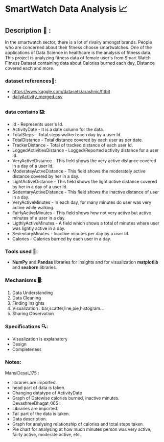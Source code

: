 # SmartWatch Data Analysis 📈 
## Description 📝 :
In the smartwatch sector, there is a lot of rivalry amongst brands. People who are concerned about their fitness choose smartwatches. One of the applications of Data Science in healthcare is the analysis of fitness data. 
This project is analyzing fitness data of female user's from Smart Watch Fitness Dataset containing data about Calories burned each day, Distance covered each and more.

### dataset references📌:

- https://www.kaggle.com/datasets/arashnic/fitbit
- [dailyActivity_merged.csv](https://github.com/mansidesai5/PDS/files/10092550/dailyActivity_merged.csv)

### data contains ⛾: 
- Id - Represents user's Id.
- ActivityDate - It is a date column for the data.
- TotalSteps - Total steps walked each day by a user Id.
- TotalDistance - Total distance covered by each user as per date.
- TrackerDistance - Total of tracked distance of each user Id.
- LoggedActivitiesDistance - Logged/Reported activity distance for a user Id.
- VeryActiveDistance - This field shows the very active distance covered in a day of a user Id.
- ModerateyActveDistance - This field shows the moderately active distance covered by her in a day.
- LightActiveDistance - This field shows the light active distance covered by her in a day of a user Id.
- SedentaryActiveDistance - This field shows the inactive distance of user in a day.
- VeryActiveMinutes - In each day, for many minutes do user was very active while walking.
- FairlyActiveMinutes - This field shows how not very active but active minutes of a user in a day.
- LigthlyActiveMinutes - A field which shows a total of minutes where user was lightly active in a day.
- SedentaryMinutes - Inactive minutes per day by a user Id.
- Calories - Calories burned by each user in a day.

### Tools used 🔧:
- **NumPy** and **Pandas** libraries for insights and for visualization **matplotlib** and **seaborn** libraries.

### Mechanisms 🖥:
1. Data Understanding
2. Data Cleaning
3. Finding Insights
4. Visualization : bar,scatter,line,pie,histogram...
5. Sharing Observation

### Specifications 🔍:
- Visualization is explanatory
- Design
- Completeness

### Notes:
MansiDesai_175 :
- libraries are imported.
- head part of data is taken.
- Changing datatype of ActivityDate 
- Graph of Datewise calories burned, inactive minutes.
DevashreeDhagat_065 :
- Libraries are imported.
- Tail part of the data is taken.
- Data description.
- Graph for analysing relationship of calories and total steps taken.
- Pie chart for analysing at how much minutes person was very active, fairly active, moderate active, etc.
